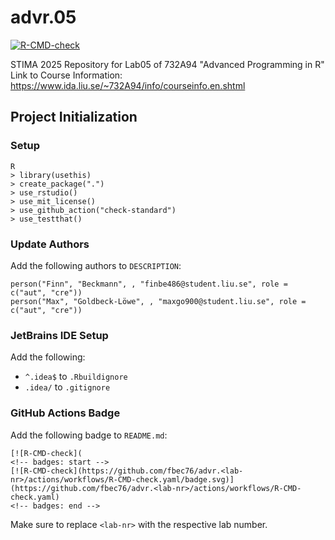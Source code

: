 # advr.05

<!-- badges: start -->
[![R-CMD-check](https://github.com/fbec76/advr.05/actions/workflows/R-CMD-check.yaml/badge.svg)](https://github.com/fbec76/advr.05/actions/workflows/R-CMD-check.yaml)
<!-- badges: end -->

STIMA 2025 Repository for Lab05 of 732A94 "Advanced Programming in R" Link to Course
Information: https://www.ida.liu.se/~732A94/info/courseinfo.en.shtml

## Project Initialization

### Setup

```{r}
R 
> library(usethis)
> create_package(".")
> use_rstudio()
> use_mit_license()
> use_github_action("check-standard")
> use_testthat() 
```

### Update Authors

Add the following authors to `DESCRIPTION`:

```
person("Finn", "Beckmann", , "finbe486@student.liu.se", role = c("aut", "cre"))
person("Max", "Goldbeck-Löwe", , "maxgo900@student.liu.se", role = c("aut", "cre"))
```

### JetBrains IDE Setup

Add the following:

- `^.idea$` to `.Rbuildignore`
- `.idea/` to `.gitignore`

### GitHub Actions Badge

Add the following badge to `README.md`:

```
[![R-CMD-check](
<!-- badges: start -->
[![R-CMD-check](https://github.com/fbec76/advr.<lab-nr>/actions/workflows/R-CMD-check.yaml/badge.svg)](https://github.com/fbec76/advr.<lab-nr>/actions/workflows/R-CMD-check.yaml)
<!-- badges: end -->
```
Make sure to replace `<lab-nr>` with the respective lab number.